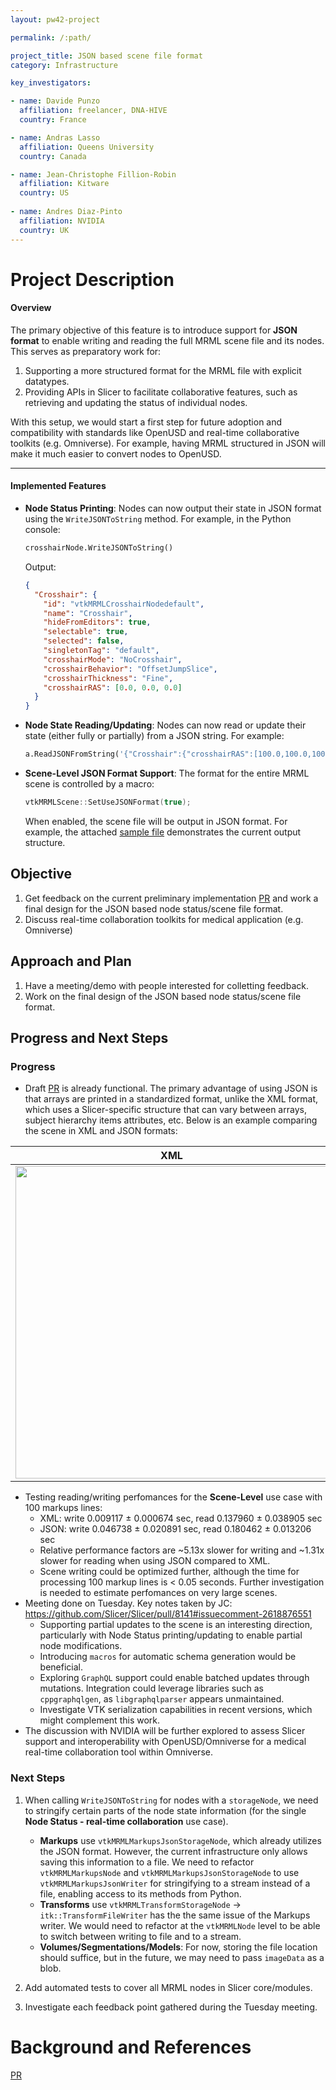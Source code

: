 ```yaml
---
layout: pw42-project

permalink: /:path/

project_title: JSON based scene file format
category: Infrastructure

key_investigators:

- name: Davide Punzo
  affiliation: freelancer, DNA-HIVE
  country: France

- name: Andras Lasso
  affiliation: Queens University
  country: Canada

- name: Jean-Christophe Fillion-Robin
  affiliation: Kitware
  country: US
  
- name: Andres Diaz-Pinto
  affiliation: NVIDIA
  country: UK
---
```


# Project Description

<!-- Add a short paragraph describing the project. -->

#### **Overview**

The primary objective of this feature is to introduce support for **JSON format** to enable writing and reading the full MRML scene file and its nodes. This serves as preparatory work for:

1. Supporting a more structured format for the MRML file with explicit datatypes.
2. Providing APIs in Slicer to facilitate collaborative features, such as retrieving and updating the status of individual nodes.

With this setup, we would start a first step for future adoption and compatibility with standards like OpenUSD and real-time collaborative toolkits (e.g. Omniverse). For example, having MRML structured in JSON will make it much easier to convert nodes to OpenUSD.

---

#### **Implemented Features**

- **Node Status Printing**:
  Nodes can now output their state in JSON format using the `WriteJSONToString` method. For example, in the Python console:

  ```python
  crosshairNode.WriteJSONToString()
  ```
  Output:
  ```json
  {
    "Crosshair": {
      "id": "vtkMRMLCrosshairNodedefault",
      "name": "Crosshair",
      "hideFromEditors": true,
      "selectable": true,
      "selected": false,
      "singletonTag": "default",
      "crosshairMode": "NoCrosshair",
      "crosshairBehavior": "OffsetJumpSlice",
      "crosshairThickness": "Fine",
      "crosshairRAS": [0.0, 0.0, 0.0]
    }
  }
  ```

- **Node State Reading/Updating**:
  Nodes can now read or update their state (either fully or partially) from a JSON string. For example:

  ```python
  a.ReadJSONFromString('{"Crosshair":{"crosshairRAS":[100.0,100.0,100.0]}}')
  ```

- **Scene-Level JSON Format Support**:
  The format for the entire MRML scene is controlled by a macro:

  ```cpp
  vtkMRMLScene::SetUseJSONFormat(true);
  ```

  When enabled, the scene file will be output in JSON format. For example, the attached [sample file](https://github.com/user-attachments/files/18457210/2025-01-17-Scene.zip) demonstrates the current output structure.

## Objective

1. Get feedback on the current preliminary implementation [PR](https://github.com/Slicer/Slicer/pull/8141) and work a final design for the JSON based node status/scene file format.
2. Discuss real-time collaboration toolkits for medical application (e.g. Omniverse)


## Approach and Plan

1. Have a meeting/demo with people interested for colletting feedback.
1. Work on the final design of the JSON based node status/scene file format.


## Progress and Next Steps

### Progress
- Draft [PR](https://github.com/Slicer/Slicer/pull/8141) is already functional. The primary advantage of using JSON is that arrays are printed in a standardized format, unlike the XML format, which uses a Slicer-specific structure that can vary between arrays, subject hierarchy items attributes, etc. Below is an example comparing the scene in XML and JSON formats:
 
| XML | JSON |
|--- | ---|
|<img src="https://github.com/user-attachments/assets/44f93b00-e287-4018-a563-bbf78aaaa8c0" width="500"> | <img src="https://github.com/user-attachments/assets/dabe1c07-7520-4f0c-ba32-132e5876118f" width="500"> |

- Testing reading/writing perfomances for the **Scene-Level** use case with 100 markups lines:
   - XML: write 0.009117 ± 0.000674 sec, read 0.137960 ± 0.038905 sec
   - JSON: write 0.046738 ± 0.020891 sec, read 0.180462 ± 0.013206 sec
   - Relative performance factors are ~5.13x slower for writing and ~1.31x slower for reading when using JSON compared to XML.
   - Scene writing could be optimized further, although the time for processing 100 markup lines is < 0.05 seconds. Further investigation is needed to estimate perfomances on very large scenes.
- Meeting done on Tuesday. Key notes taken by JC:
https://github.com/Slicer/Slicer/pull/8141#issuecomment-2618876551
   - Supporting partial updates to the scene is an interesting direction, particularly with Node Status printing/updating to enable partial node modifications.
   - Introducing `macros` for automatic schema generation would be beneficial.
   - Exploring `GraphQL` support could enable batched updates through mutations. Integration could leverage libraries such as `cppgraphqlgen`, as `libgraphqlparser` appears unmaintained.
   - Investigate VTK serialization capabilities in recent versions, which might complement this work.
- The discussion with NVIDIA will be further explored to assess Slicer support and interoperability with OpenUSD/Omniverse for a medical real-time collaboration tool within Omniverse.

  
### Next Steps
1. When calling `WriteJSONToString` for nodes with a `storageNode`, we need to stringify certain parts of the node state information (for the single **Node Status - real-time collaboration** use case).  
   - **Markups** use `vtkMRMLMarkupsJsonStorageNode`, which already utilizes the JSON format. However, the current infrastructure only allows saving this information to a file. We need to refactor `vtkMRMLMarkupsNode` and `vtkMRMLMarkupsJsonStorageNode` to use `vtkMRMLMarkupsJsonWriter` for stringifying to a stream instead of a file, enabling access to its methods from Python. 
   - **Transforms** use `vtkMRMLTransformStorageNode` -> `itk::TransformFileWriter` has the the same issue of the Markups writer. We would need to refactor at the `vtkMRMLNode` level to be able to switch between writing to file and to a stream. 
   - **Volumes/Segmentations/Models**: For now, storing the file location should suffice, but in the future, we may need to pass `imageData` as a blob.  

1. Add automated tests to cover all MRML nodes in Slicer core/modules.
1. Investigate each feedback point gathered during the Tuesday meeting.
  
# Background and References

<!-- If you developed any software, include link to the source code repository.
     If possible, also add links to sample data, and to any relevant publications. -->

[PR](https://github.com/Slicer/Slicer/pull/8141)



